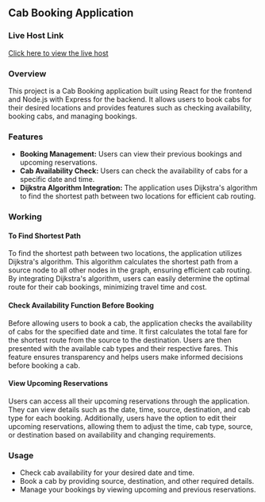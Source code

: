 ## Cab Booking Application

### Live Host Link

[Click here to view the live host](https://cab-booking-one.vercel.app)

### Overview

This project is a Cab Booking application built using React for the frontend and Node.js with Express for the backend. It allows users to book cabs for their desired locations and provides features such as checking availability, booking cabs, and managing bookings.

### Features

- **Booking Management:** Users can view their previous bookings and upcoming reservations.
- **Cab Availability Check:** Users can check the availability of cabs for a specific date and time.
- **Dijkstra Algorithm Integration:** The application uses Dijkstra's algorithm to find the shortest path between two locations for efficient cab routing.

### Working

#### To Find Shortest Path

To find the shortest path between two locations, the application utilizes Dijkstra's algorithm. This algorithm calculates the shortest path from a source node to all other nodes in the graph, ensuring efficient cab routing. By integrating Dijkstra's algorithm, users can easily determine the optimal route for their cab bookings, minimizing travel time and cost.

#### Check Availability Function Before Booking

Before allowing users to book a cab, the application checks the availability of cabs for the specified date and time. It first calculates the total fare for the shortest route from the source to the destination. Users are then presented with the available cab types and their respective fares. This feature ensures transparency and helps users make informed decisions before booking a cab.

#### View Upcoming Reservations

Users can access all their upcoming reservations through the application. They can view details such as the date, time, source, destination, and cab type for each booking. Additionally, users have the option to edit their upcoming reservations, allowing them to adjust the time, cab type, source, or destination based on availability and changing requirements.

### Usage

- Check cab availability for your desired date and time.
- Book a cab by providing source, destination, and other required details.
- Manage your bookings by viewing upcoming and previous reservations.
